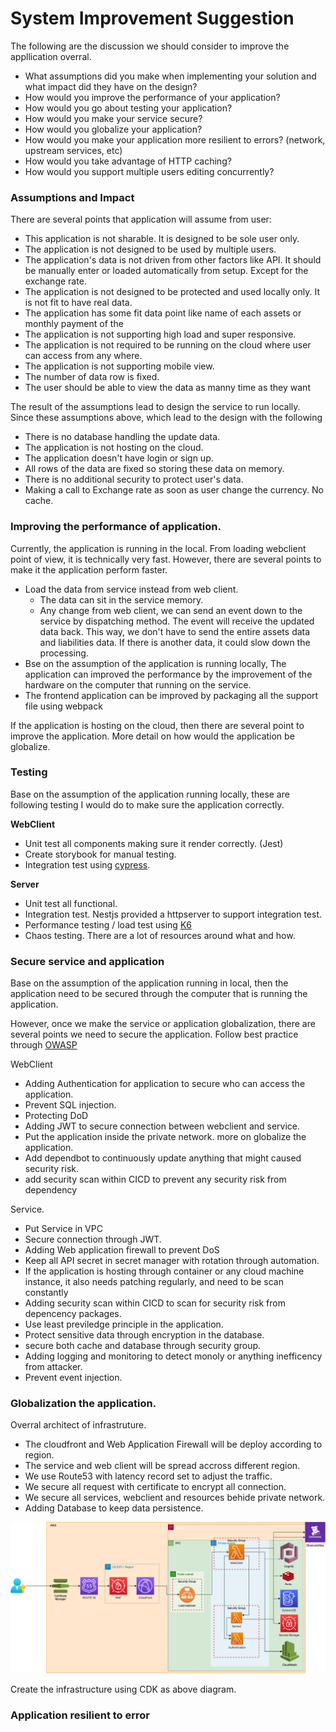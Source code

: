 # System Improvement Suggestion
The following are the discussion we should consider to improve the appllication overral.

- What assumptions did you make when implementing your solution and what impact
did they have on the design?
- How would you improve the performance of your application?
- How would you go about testing your application?
- How would you make your service secure?
- How would you globalize your application?
- How would you make your application more resilient to errors? (network, upstream
services, etc)
- How would you take advantage of HTTP caching?
- How would you support multiple users editing concurrently?

### Assumptions and Impact

There are several points that application will assume from user:
- This application is not sharable. It is designed to be sole user only.
- The application is not designed to be used by multiple users.
- The application's data is not driven from other factors like API. It should be manually enter or loaded automatically from setup. Except for the exchange rate.
- The application is not designed to be protected and used locally only. It is not fit to have real data.
- The application has some fit data point like name of each assets or monthly payment of the 
- The application is not supporting high load and super responsive.
- The application is not required to be running on the cloud where user can access from any where.
- The application is not supporting mobile view.
- The number of data row is fixed.
- The user should be able to view the data as manny time as they want

The result of the assumptions lead to design the service to run locally. Since these assumptions above, which lead to the design with the following 
- There is no database handling the update data. 
- The application is not hosting on the cloud.
- The application doesn't have login or sign up. 
- All rows of the data are fixed so storing these data on memory. 
- There is no additional security to protect user's data.
- Making a call to Exchange rate as soon as user change the currency. No cache.

### Improving the performance of application.

Currently, the application is running in the local. From loading webclient point of view, it is technically very fast. However, there are several points to make it the application perform faster. 

- Load the data from service instead from web client.
    - The data can sit in the service memory.
    - Any change from web client, we can send an event down to the service by dispatching method. The event will receive the updated data back. This way, we don't have to send the entire assets data and liabilities data. If there is another data, it could slow down the processing. 
- Bse on the assumption of the application is running locally, The application can improved the performance by the improvement of the hardware on the computer that running on the service.
- The frontend application can be improved by packaging all the support file using webpack

If the application is hosting on the cloud, then there are several point to improve the application. More detail on how would the application be globalize.

### Testing
Base on the assumption of the application running locally, these are following testing I would do to make sure the application correctly.

**WebClient**
- Unit test all components making sure it render correctly. (Jest)
- Create storybook for manual testing.
- Integration test using [cypress](https://www.cypress.io/). 

**Server**
- Unit test all functional. 
- Integration test. Nestjs provided a httpserver to support integration test.
- Performance testing / load test using [K6](https://k6.io/)
- Chaos testing. There are a lot of resources around what and how. 


### Secure service and application
Base on the assumption of the application running in local, then the application need to be secured through the computer that is running the application. 

However, once we make the service or application globalization, there are several points we need to secure the application. Follow best practice through [OWASP](https://owasp.org/)

WebClient 
- Adding Authentication for application to secure who can access the application.
- Prevent SQL injection. 
- Protecting DoD
- Adding JWT to secure connection between webclient and service.
- Put the application inside the private network. more on globalize the application.
- Add dependbot to continuously update anything that might caused security risk.
- add security scan within CICD to prevent any security risk from dependency

Service.
- Put Service in VPC
- Secure connection through JWT.
- Adding Web application firewall to prevent DoS
- Keep all API secret in secret manager with rotation through automation.
- If the application is hosting through container or any cloud machine instance, it also needs patching regularly, and need to be scan constantly 
- Adding security scan within CICD to scan for security risk from depencency packages.
- Use least previledge principle in the application.
- Protect sensitive data through encryption in the database. 
- secure both cache and database through security group. 
- Adding logging and monitoring to detect monoly or anything inefficency from attacker. 
- Prevent event injection.



### Globalization the application.

Overral architect of infrastruture. 
- The cloudfront and Web Application Firewall will be deploy according to region. 
- The service and web client will be spread accross different region. 
- We use Route53 with latency record set to adjust the traffic. 
- We secure all request with certificate to encrypt all connection.
- We secure all services, webclient and resources behide private network. 
- Adding Database to keep data persistence. 


![infrastructure](./images/infrastructure.png)

Create the infrastructure using CDK as above diagram. 

### Application resilient to error


